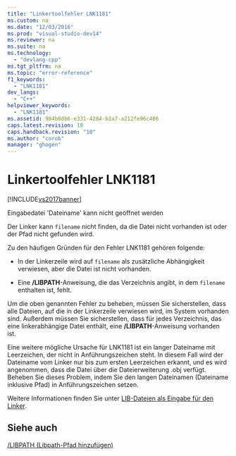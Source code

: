 ```yaml
---
title: "Linkertoolfehler LNK1181"
ms.custom: na
ms.date: "12/03/2016"
ms.prod: "visual-studio-dev14"
ms.reviewer: na
ms.suite: na
ms.technology: 
  - "devlang-cpp"
ms.tgt_pltfrm: na
ms.topic: "error-reference"
f1_keywords: 
  - "LNK1181"
dev_langs: 
  - "C++"
helpviewer_keywords: 
  - "LNK1181"
ms.assetid: 984b0db6-e331-4284-b2a7-a212fe96c486
caps.latest.revision: 10
caps.handback.revision: "10"
ms.author: "corob"
manager: "ghogen"
---
```

# Linkertoolfehler LNK1181
[!INCLUDE[vs2017banner](../../assembler/inline/includes/vs2017banner.md)]

Eingabedatei 'Dateiname' kann nicht geöffnet werden  
  
 Der Linker kann `filename` nicht finden, da die Datei nicht vorhanden ist oder der Pfad nicht gefunden wird.  
  
 Zu den häufigen Gründen für den Fehler LNK1181 gehören folgende:  
  
-   In der Linkerzeile wird auf `filename` als zusätzliche Abhängigkeit verwiesen, aber die Datei ist nicht vorhanden.  
  
-   Eine **\/LIBPATH**\-Anweisung, die das Verzeichnis angibt, in dem `filename` enthalten ist, fehlt.  
  
 Um die oben genannten Fehler zu beheben, müssen Sie sicherstellen, dass alle Dateien, auf die in der Linkerzeile verwiesen wird, im System vorhanden sind.  Außerdem müssen Sie sicherstellen, dass für jedes Verzeichnis, das eine linkerabhängige Datei enthält, eine **\/LIBPATH**\-Anweisung vorhanden ist.  
  
 Eine weitere mögliche Ursache für LNK1181 ist ein langer Dateiname mit Leerzeichen, der nicht in Anführungszeichen steht.  In diesem Fall wird der Dateiname vom Linker nur bis zum ersten Leerzeichen erkannt, und es wird angenommen, dass die Datei über die Dateierweiterung .obj verfügt.  Beheben Sie dieses Problem, indem Sie den langen Dateinamen \(Dateiname inklusive Pfad\) in Anführungszeichen setzen.  
  
 Weitere Informationen finden Sie unter [LIB\-Dateien als Eingabe für den Linker](../../build/reference/dot-lib-files-as-linker-input.md).  
  
## Siehe auch  
 [\/LIBPATH \(Libpath\-Pfad hinzufügen\)](../../build/reference/libpath-additional-libpath.md)